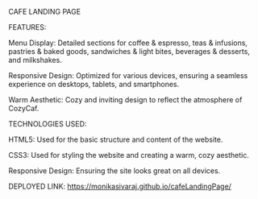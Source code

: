 CAFE LANDING PAGE

FEATURES:
 
  Menu Display: Detailed sections for coffee & espresso, teas & infusions, pastries & baked goods, sandwiches & light bites, beverages & desserts, and milkshakes.

  Responsive Design: Optimized for various devices, ensuring a seamless experience on desktops, tablets, and smartphones.

  Warm Aesthetic: Cozy and inviting design to reflect the atmosphere of CozyCaf.

TECHNOLOGIES USED:

  HTML5: Used for the basic structure and content of the website.

  CSS3: Used for styling the website and creating a warm, cozy aesthetic.

  Responsive Design: Ensuring the site looks great on all devices.


DEPLOYED LINK:
 https://monikasivaraj.github.io/cafeLandingPage/
